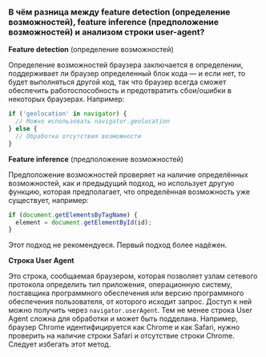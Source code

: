 ### В чём разница между feature detection (определение возможностей), feature inference (предположение возможностей) и анализом строки user-agent?

**Feature detection** (определение возможностей)

Определение возможностей браузера заключается в определении, поддерживает ли браузер определенный блок кода — и если нет, то будет выполняться другой код, так что браузер всегда сможет обеспечить работоспособность и предотвратить сбои/ошибки в некоторых браузерах. Например:

~~~~javascript
if ('geolocation' in navigator) {
  // Можно использовать navigator.geolocation
} else {
  // Обработка отсутствия возможности
}
~~~~

**Feature inference** (предположение возможностей)

Предположение возможностей проверяет на наличие определённых возможностей, как и предыдущий подход, но использует другую функцию, которая предполагает, что определённая возможность уже существует, например:

~~~~javascript
if (document.getElementsByTagName) {
  element = document.getElementById(id);
}
~~~~
Этот подход не рекомендуеся. Первый подход более надёжен.

**Строка User Agent**

Это строка, сообщаемая браузером, которая позволяет узлам сетевого протокола определить тип приложения, операционную систему, поставщика программного обеспечения или версию программного обеспечения пользователя, от которого исходит запрос. Доступ к ней можно получить через `navigator.userAgent`. Тем не менее строка User Agent сложна для обработки и может быть подделана. Например, браузер Chrome идентифицируется как Chrome и как Safari, нужно проверить на наличие строки Safari и отсутствие строки Chrome. Следует избегать этот метод.
